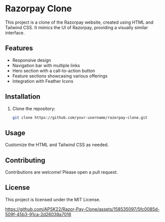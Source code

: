 # Razorpay Clone

This project is a clone of the Razorpay website, created using HTML and Tailwind CSS. It mimics the UI of Razorpay, providing a visually similar interface.

## Features
- Responsive design
- Navigation bar with multiple links
- Hero section with a call-to-action button
- Feature sections showcasing various offerings
- Integration with Feather Icons

## Installation
1. Clone the repository:
   ```sh
   git clone https://github.com/your-username/razorpay-clone.git
## Usage
Customize the HTML and Tailwind CSS as needed.

## Contributing
Contributions are welcome! Please open a pull request.

## License
This project is licensed under the MIT License.

https://github.com/APSK22/Razor-Pay-Clone/assets/158535097/5fc0085d-509f-45b3-91ca-2d26038a7016
